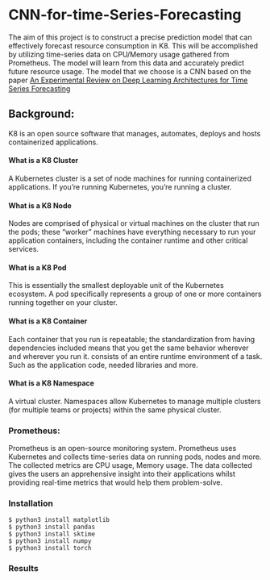 # CNN-for-time-Series-Forecasting

The aim of this project is to construct a precise prediction model that can effectively forecast resource consumption in K8. This will be accomplished by utilizing time-series data on CPU/Memory usage gathered from Prometheus. The model will learn from this data and accurately predict future resource usage.
The model that we choose is a CNN based on the paper  [An Experimental Review on Deep Learning Architectures
for Time Series Forecasting](https://doi.org/10.1142/S0129065721300011)



## Background:
K8 is an open source software that manages, automates, deploys and hosts containerized applications.

#### What is a K8 Cluster
A Kubernetes cluster is a set of node machines for running containerized applications. If you’re running Kubernetes, you’re running a cluster.

#### What is a K8 Node
Nodes are comprised of physical or virtual machines on the cluster that run the pods; these “worker” machines have everything necessary to run your application containers, including the container runtime and other critical services.

#### What is a K8 Pod
This is essentially the smallest deployable unit of the Kubernetes ecosystem. A pod specifically represents a group of one or more containers running together on your cluster.

#### What is a K8 Container
Each container that you run is repeatable; the standardization from having dependencies included means that you get the same behavior wherever and wherever you run it.
consists of an entire runtime environment of a task. Such as the application code, needed libraries and more.

#### What is a K8 Namespace
A virtual cluster. Namespaces allow Kubernetes to manage multiple clusters (for multiple teams or projects) within the same physical cluster.


### Prometheus:
Prometheus is an open-source monitoring system. Prometheus uses Kubernetes and collects time-series data on running pods, nodes and more. The collected metrics are CPU usage, Memory usage. The data collected gives the users an apprehensive insight into their applications whilst providing real-time metrics that would help them problem-solve.
### Installation
```
$ python3 install matplotlib
$ python3 install pandas
$ python3 install sktime
$ python3 install numpy
$ python3 install torch
```

### Results

